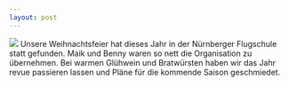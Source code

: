 ```yaml
---
layout: post
---
```

<img src="{{ site.baseurl }}/images/weihnachtsfeier_2016.jpg" class="fit image">
Unsere Weihnachtsfeier hat dieses Jahr in der Nürnberger Flugschule statt gefunden. Maik und Benny waren so nett die Organisation zu übernehmen. Bei warmen Glühwein und Bratwürsten haben wir das Jahr revue passieren lassen und Pläne für die kommende Saison geschmiedet.
